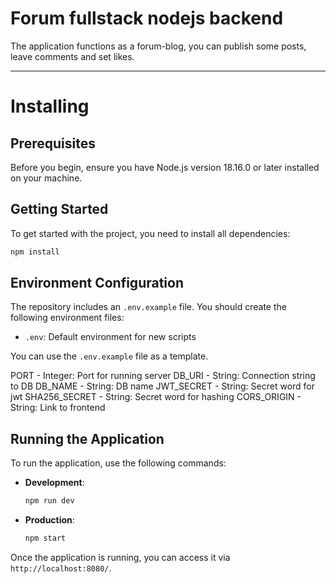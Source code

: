 # Forum fullstack nodejs backend

The application functions as a forum-blog, you can publish some posts, leave comments and set likes. 

---

# Installing

## Prerequisites

Before you begin, ensure you have Node.js version 18.16.0 or later installed on your machine.

## Getting Started

To get started with the project, you need to install all dependencies:

  ```bash
  npm install
  ```

## Environment Configuration

The repository includes an `.env.example` file. You should create the following environment files:

- `.env`: Default environment for new scripts

You can use the `.env.example` file as a template.

PORT - Integer: Port for running server
DB_URI - String: Connection string to DB
DB_NAME - String: DB name
JWT_SECRET - String: Secret word for jwt
SHA256_SECRET - String: Secret word for hashing
CORS_ORIGIN - String: Link to frontend

## Running the Application

To run the application, use the following commands:

- **Development**:

  ```bash
  npm run dev
  ```

- **Production**:

  ```bash
  npm start
  ```

Once the application is running, you can access it via `http://localhost:8080/`.